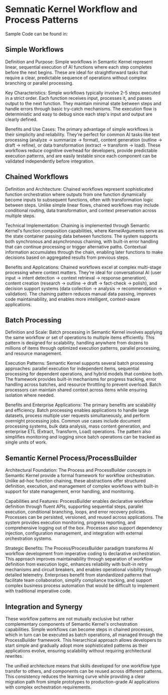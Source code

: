 ﻿# Semnatic Kernel Workflow and Process Patterns

Sample Code can be found in: 

## Simple Workflows
Definition and Purpose: Simple workflows in Semantic Kernel represent linear, sequential execution of AI functions where each step completes before the next begins. These are ideal for straightforward tasks that require a clear, predictable sequence of operations without complex branching or parallel processing.

Key Characteristics: Simple workflows typically involve 2-5 steps executed in a strict order. Each function receives input, processes it, and passes output to the next function. They maintain minimal state between steps and handle errors through basic try-catch mechanisms. The execution flow is deterministic and easy to debug since each step's input and output are clearly defined.

Benefits and Use Cases: The primary advantage of simple workflows is their simplicity and reliability. They're perfect for common AI tasks like text processing (analyze → summarize → format), content generation (outline → draft → refine), or data transformation (extract → transform → load). These workflows reduce cognitive overhead for developers, provide predictable execution patterns, and are easily testable since each component can be validated independently before integration.

## Chained Workflows
Definition and Architecture: Chained workflows represent sophisticated function orchestration where outputs from one function dynamically become inputs to subsequent functions, often with transformation logic between steps. Unlike simple linear flows, chained workflows may include conditional routing, data transformation, and context preservation across multiple steps.

Technical Implementation: Chaining is implemented through Semantic Kernel's function composition capabilities, where KernelArguments serve as the state container passing data between functions. The system supports both synchronous and asynchronous chaining, with built-in error handling that can continue processing or trigger alternative paths. Contextual information accumulates through the chain, enabling later functions to make decisions based on aggregated results from previous steps.

Benefits and Applications: Chained workflows excel at complex multi-stage processing where context matters. They're ideal for conversational AI (user input → intent detection → context retrieval → response generation), content creation (research → outline → draft → fact-check → polish), and decision support systems (data collection → analysis → recommendation → validation). The chaining pattern reduces manual data passing, improves code maintainability, and enables more intelligent, context-aware applications.

## Batch Processing
Definition and Scale: Batch processing in Semantic Kernel involves applying the same workflow or set of operations to multiple items efficiently. This pattern is designed for scalability, handling anywhere from dozens to millions of items through optimized execution patterns, parallel processing, and resource management.

Execution Patterns: Semantic Kernel supports several batch processing approaches: parallel execution for independent items, sequential processing for dependent operations, and hybrid models that combine both. The framework provides built-in mechanisms for progress tracking, error handling across batches, and resource throttling to prevent overload. Batch processors can maintain shared context across items while ensuring isolation where needed.

Benefits and Enterprise Applications: The primary benefits are scalability and efficiency. Batch processing enables applications to handle large datasets, process multiple user requests simultaneously, and perform overnight processing jobs. Common use cases include document processing systems, bulk data analysis, mass content generation, and enterprise ETL (Extract, Transform, Load) operations. The pattern also simplifies monitoring and logging since batch operations can be tracked as single units of work.

## Semantic Kernel Process/ProcessBuilder
Architectural Foundation: The Process and ProcessBuilder concepts in Semantic Kernel provide a formal framework for workflow orchestration. Unlike ad-hoc function chaining, these abstractions offer structured definition, execution, and management of complex workflows with built-in support for state management, error handling, and monitoring.

Capabilities and Features: ProcessBuilder enables declarative workflow definition through fluent APIs, supporting sequential steps, parallel execution, conditional branching, loops, and error recovery policies. Processes can be persisted, versioned, and reused across applications. The system provides execution monitoring, progress reporting, and comprehensive logging out of the box. Processes also support dependency injection, configuration management, and integration with external orchestration systems.

Strategic Benefits: The Process/ProcessBuilder paradigm transforms AI workflow development from imperative coding to declarative orchestration. This approach improves maintainability through separation of workflow definition from execution logic, enhances reliability with built-in retry mechanisms and circuit breakers, and enables operational visibility through detailed telemetry. Enterprises benefit from standardized patterns that facilitate team collaboration, simplify compliance tracking, and support complex business process automation that would be difficult to implement with traditional imperative code.

## Integration and Synergy
These workflow patterns are not mutually exclusive but rather complementary components of Semantic Kernel's orchestration capabilities. Simple workflows can become steps in chained processes, which in turn can be executed as batch operations, all managed through the ProcessBuilder framework. This hierarchical approach allows developers to start simple and gradually adopt more sophisticated patterns as their applications evolve, ensuring scalability without requiring architectural rewrites.

The unified architecture means that skills developed for one workflow type transfer to others, and components can be reused across different patterns. This consistency reduces the learning curve while providing a clear migration path from simple prototypes to production-grade AI applications with complex orchestration requirements.

